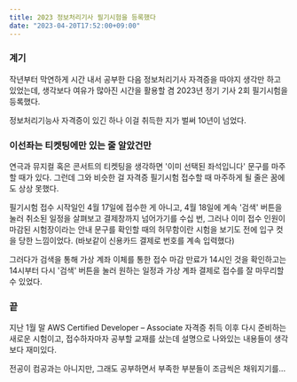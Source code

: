 ```yaml
---
title: 2023 정보처리기사 필기시험을 등록했다
date: "2023-04-20T17:52:00+09:00"
---
```


### 계기

작년부터 막연하게 시간 내서 공부한 다음 정보처리기사 자격증을 따야지 생각만 하고 있었는데, 생각보다 여유가 많아진 시간을 활용할 겸 2023년 정기 기사 2회 필기시험을 등록했다.

정보처리기능사 자격증이 있긴 하나 이걸 취득한 지가 벌써 10년이 넘었다.

### 이선좌는 티켓팅에만 있는 줄 알았건만

연극과 뮤지컬 혹은 콘서트의 티켓팅을 생각하면 '이미 선택된 좌석입니다' 문구를 마주할 때가 있다. 그런데 그와 비슷한 걸 자격증 필기시험 접수할 때 마주하게 될 줄은 꿈에도 상상 못했다.

필기시험 접수 시작일인 4월 17일에 접수한 게 아니고, 4월 18일에 계속 '검색' 버튼을 눌러 취소된 일정을 살펴보고 결제창까지 넘어가기를 수십 번, 그러나 이미 접수 인원이 마감된 시험장이라는 안내 문구를 확인할 때의 허무함이란 시험을 보기도 전에 입구 컷을 당한 느낌이었다. (바보같이 신용카드 결제로 번호를 계속 입력했다)

그러다가 검색을 통해 가상 계좌 이체를 통한 접수 마감 만료가 14시인 것을 확인하고는 14시부터 다시 '검색' 버튼을 눌러 원하는 일정과 가상 계좌 결제로 접수를 잘 마무리할 수 있었다.

### 끝

지난 1월 말 AWS Certified Developer – Associate 자격증 취득 이후 다시 준비하는 새로운 시험이고, 접수하자마자 공부할 교재를 샀는데 설명으로 나와있는 내용들이 생각보다 재미있다.

전공이 컴공과는 아니지만, 그래도 공부하면서 부족한 부분들이 조금씩은 채워지기를...
